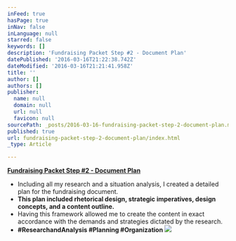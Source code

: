 ```yaml
---
inFeed: true
hasPage: true
inNav: false
inLanguage: null
starred: false
keywords: []
description: 'Fundraising Packet Step #2 - Document Plan'
datePublished: '2016-03-16T21:22:38.742Z'
dateModified: '2016-03-16T21:21:41.958Z'
title: ''
author: []
authors: []
publisher:
  name: null
  domain: null
  url: null
  favicon: null
sourcePath: _posts/2016-03-16-fundraising-packet-step-2-document-plan.md
published: true
url: fundraising-packet-step-2-document-plan/index.html
_type: Article

---
```

**[Fundraising Packet Step \#2 - Document Plan][0]**

* Including all my research and a situation analysis, I created a detailed plan for the fundraising document.
* **This plan included rhetorical design, strategic imperatives, design concepts, and a content outline.**
* Having this framework allowed me to create the content in exact accordance with the demands and strategies dictated by the research.
* **\#ResearchandAnalysis \#Planning \#Organization**
![](https://the-grid-user-content.s3-us-west-2.amazonaws.com/0de84832-e53a-4b6e-81fa-35db83fac7cc.png)

[0]: https://drive.google.com/file/d/0B_3Bn2B5HlnMMDFuYjUxM1FsYjg/view?usp=sharing